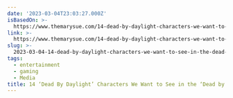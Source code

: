 ```yaml
---
date: '2023-03-04T23:03:27.000Z'
isBasedOn: >-
  https://www.themarysue.com/14-dead-by-daylight-characters-we-want-to-see-in-the-dead-by-daylight-movie/
link: >-
  https://www.themarysue.com/14-dead-by-daylight-characters-we-want-to-see-in-the-dead-by-daylight-movie/
slug: >-
  2023-03-04-14-dead-by-daylight-characters-we-want-to-see-in-the-dead-by-daylight-m
tags:
  - entertainment
  - gaming
  - Media
title: 14 ‘Dead By Daylight’ Characters We Want to See in the ‘Dead by Daylight’ M
---
```


